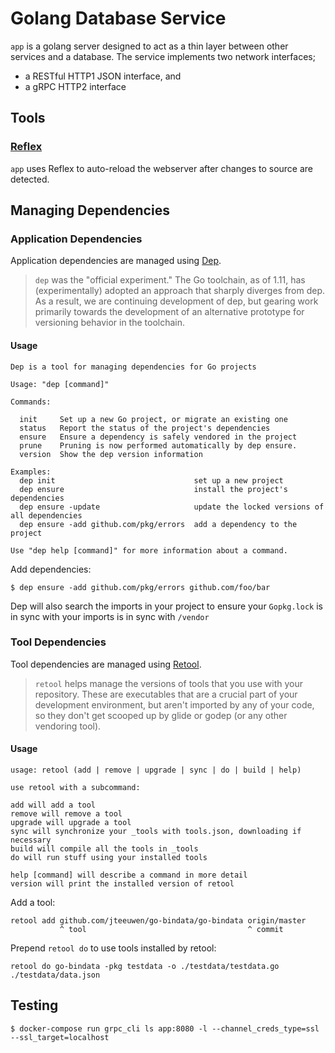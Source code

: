 # Golang Database Service

`app` is a golang server designed to act as a thin layer between other services and a database. The service implements two network interfaces;

- a RESTful HTTP1 JSON interface, and
- a gRPC HTTP2 interface

## Tools

### [Reflex](https://github.com/cespare/reflex)

`app` uses Reflex to auto-reload the webserver after changes to source are detected. 

## Managing Dependencies

### Application Dependencies

Application dependencies are managed using [Dep](https://github.com/golang/dep).

> `dep` was the "official experiment." The Go toolchain, as of 1.11, has (experimentally) adopted an approach that sharply diverges from dep. As a result, we are continuing development of dep, but gearing work primarily towards the development of an alternative prototype for versioning behavior in the toolchain.

#### Usage

```
Dep is a tool for managing dependencies for Go projects

Usage: "dep [command]"

Commands:

  init     Set up a new Go project, or migrate an existing one
  status   Report the status of the project's dependencies
  ensure   Ensure a dependency is safely vendored in the project
  prune    Pruning is now performed automatically by dep ensure.
  version  Show the dep version information

Examples:
  dep init                               set up a new project
  dep ensure                             install the project's dependencies
  dep ensure -update                     update the locked versions of all dependencies
  dep ensure -add github.com/pkg/errors  add a dependency to the project

Use "dep help [command]" for more information about a command.
```

Add dependencies:

    $ dep ensure -add github.com/pkg/errors github.com/foo/bar

Dep will also search the imports in your project to ensure your `Gopkg.lock` is in sync with your imports is in sync with `/vendor`

### Tool Dependencies

Tool dependencies are managed using [Retool](https://github.com/twitchtv/retool).

> `retool` helps manage the versions of tools that you use with your repository. These are executables that are a crucial part of your development environment, but aren't imported by any of your code, so they don't get scooped up by glide or godep (or any other vendoring tool).

#### Usage

```
usage: retool (add | remove | upgrade | sync | do | build | help)

use retool with a subcommand:

add will add a tool
remove will remove a tool
upgrade will upgrade a tool
sync will synchronize your _tools with tools.json, downloading if necessary
build will compile all the tools in _tools
do will run stuff using your installed tools

help [command] will describe a command in more detail
version will print the installed version of retool
```

Add a tool:

    retool add github.com/jteeuwen/go-bindata/go-bindata origin/master
               ^ tool                                    ^ commit

Prepend `retool do` to use tools installed by retool:

    retool do go-bindata -pkg testdata -o ./testdata/testdata.go ./testdata/data.json

## Testing

    $ docker-compose run grpc_cli ls app:8080 -l --channel_creds_type=ssl --ssl_target=localhost

    
